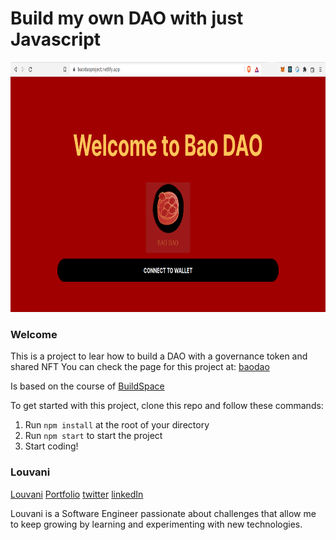 # Build my own DAO with just Javascript

<img src='./Assets/BaoDaoPage.png' style="height:400px" >

### **Welcome**

This is a project to lear how to build a DAO with a governance token and shared NFT
You can check the page for this project at: [baodao](https://baodaoproject.netlify.app/)

Is based on the course of [BuildSpace](https://buildspace.so/)


To get started with this project, clone this repo and follow these commands:

1. Run `npm install` at the root of your directory
2. Run `npm start` to start the project
3. Start coding!

### **Louvani**
[Louvani](https://github.com/louvani)
[Portfolio](https://louuvani.com)
[twitter](https://twitter.com/PaulaLouvani)
[linkedIn](https://www.linkedin.com/in/paula-louvani//)

Louvani is a Software Engineer passionate about challenges that allow me to keep growing by learning and experimenting with new technologies.

